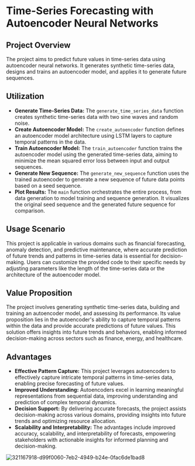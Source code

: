 # Time-Series Forecasting with Autoencoder Neural Networks

## Project Overview
The project aims to predict future values in time-series data using autoencoder neural networks. It generates synthetic time-series data, designs and trains an autoencoder model, and applies it to generate future sequences.

## Utilization
- **Generate Time-Series Data:** The `generate_time_series_data` function creates synthetic time-series data with two sine waves and random noise.
- **Create Autoencoder Model:** The `create_autoencoder` function defines an autoencoder model architecture using LSTM layers to capture temporal patterns in the data.
- **Train Autoencoder Model:** The `train_autoencoder` function trains the autoencoder model using the generated time-series data, aiming to minimize the mean squared error loss between input and output sequences.
- **Generate New Sequence:** The `generate_new_sequence` function uses the trained autoencoder to generate a new sequence of future data points based on a seed sequence.
- **Plot Results:** The `main` function orchestrates the entire process, from data generation to model training and sequence generation. It visualizes the original seed sequence and the generated future sequence for comparison.

## Usage Scenario
This project is applicable in various domains such as financial forecasting, anomaly detection, and predictive maintenance, where accurate prediction of future trends and patterns in time-series data is essential for decision-making. Users can customize the provided code to their specific needs by adjusting parameters like the length of the time-series data or the architecture of the autoencoder model.

## Value Proposition
The project involves generating synthetic time-series data, building and training an autoencoder model, and assessing its performance. Its value proposition lies in the autoencoder's ability to capture temporal patterns within the data and provide accurate predictions of future values. This solution offers insights into future trends and behaviors, enabling informed decision-making across sectors such as finance, energy, and healthcare.

## Advantages
- **Effective Pattern Capture:** This project leverages autoencoders to effectively capture intricate temporal patterns in time-series data, enabling precise forecasting of future values.
- **Improved Understanding:** Autoencoders excel in learning meaningful representations from sequential data, improving understanding and prediction of complex temporal dynamics.
- **Decision Support:** By delivering accurate forecasts, the project assists decision-making across various domains, providing insights into future trends and optimizing resource allocation.
- **Scalability and Interpretability:** The advantages include improved accuracy, scalability, and interpretability of forecasts, empowering stakeholders with actionable insights for informed planning and decision-making.

![321167918-d99f0060-7eb2-4949-b24e-0fac6de1bad8](https://github.com/ragaviprabha-17/tnsdc-genAI/assets/114636321/615744f6-5fbf-47ed-a4f0-6b51f114d823)
